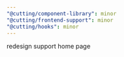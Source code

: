 ```yaml
---
"@cutting/component-library": minor
"@cutting/frontend-support": minor
"@cutting/hooks": minor
---
```


redesign support home page
